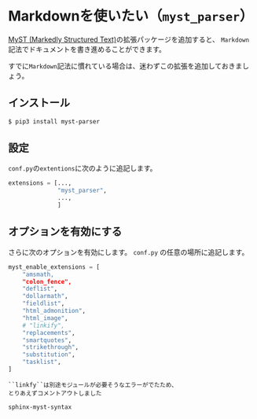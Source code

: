 # Markdownを使いたい（``myst_parser``）

[MyST (Markedly Structured Text)](https://myst-parser.readthedocs.io/en/latest/intro.html)の拡張パッケージを追加すると、
``Markdown``記法でドキュメントを書き進めることができます。

すでに``Markdown``記法に慣れている場合は、迷わずこの拡張を追加しておきましょう。

## インストール

```bash
$ pip3 install myst-parser
```

## 設定

``conf.py``の``extentions``に次のように追記します。

```python
extensions = [...,
              "myst_parser",
              ...,
              ]
```

## オプションを有効にする

さらに次のオプションを有効にします。
``conf.py`` の任意の場所に追記します。

```python
myst_enable_extensions = [
    "amsmath,
    "colon_fence",
    "deflist",
    "dollarmath",
    "fieldlist",
    "html_admonition",
    "html_image",
    # "linkify",
    "replacements",
    "smartquotes",
    "strikethrough",
    "substitution",
    "tasklist",
]
```

```{note}
``linkfy``は別途モジュールが必要そうなエラーがでたため、
とりあえずコメントアウトしました
```

```{toctree}
sphinx-myst-syntax
```
